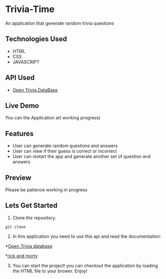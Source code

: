 # Trivia-Time
An application  that generate random trivia questions
## Technologies Used
* HTML
* CSS
* JAVASCRIPT
## API Used
* [Open Trivia DataBase ](https://opentdb.com/api_config.php)
## Live Demo

You can the Application at( working progress)

## Features
* User can generate random questions and answers
* User can view if their guess is correct or incorrect
* User can restart the app and generate another set of question and answers
## Preview
Please be patience working in progress

## Lets Get Started
1. Clone the repository.
```
git clone

```
2. In this application you need to use this api and read the documentation:

*[Open Trivia database](https://opentdb.com/api_config.php)

*[rick and morty](https://rickandmortyapi.com/)

3. You can start the project! you can checkout the application by loading the HTML file to your brower. Enjoy!
